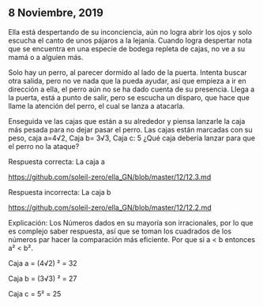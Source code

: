 ## 8 Noviembre, 2019

Ella está despertando de su inconciencia, aún no logra abrir los ojos y solo escucha el canto de unos pájaros a la lejanía. Cuando logra despertar nota que se encuentra en una especie de bodega repleta de cajas, no ve a su mamá o a alguien más.

Solo hay un perro, al parecer dormido al lado de la puerta. Intenta buscar otra salida, pero no ve nada que la pueda ayudar, así que empieza a ir en dirección a ella, el perro aún no se ha dado cuenta de su presencia. Llega a la puerta, está a punto de salir, pero se escucha un disparo, que hace que llame la atención del perro, el cual se lanza a atacarla.

Enseguida ve las cajas que están a su alrededor y piensa lanzarle la caja más pesada para no dejar pasar el perro. Las cajas están marcadas con su peso, caja a=4√2, Caja b= 3√3, Caja c: 5 ¿Qué caja debería lanzar para que el perro no la ataque?

Respuesta correcta: La caja a

https://github.com/soleil-zero/ella_GN/blob/master/12/12.3.md

Respuesta incorrecta: La caja b

https://github.com/soleil-zero/ella_GN/blob/master/12/12.2.md

Explicación: Los Números dados en su mayoría son irracionales, por lo que es complejo saber respuesta, así que se toman los cuadrados de los números par hacer la comparación más eficiente. Por que si a < b entonces a² < b².

Caja a = (4√2) ² = 32

Caja b = (3√3) ² = 27

Caja c = 5² = 25
